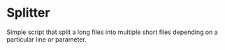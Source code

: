 # Splitter
Simple script that split a long files into multiple short files depending on a particular line or parameter.
